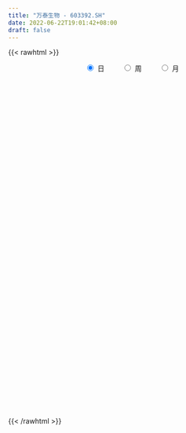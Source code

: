 ```yaml
---
title: "万泰生物 - 603392.SH"
date: 2022-06-22T19:01:42+08:00
draft: false
---
```

{{< rawhtml >}}
    <div style="text-align: center">
        <label style="padding: 1rem;"><input style="margin-right: .5rem" type="radio" name="period" value="D" checked onclick="period_change(this)">日</label>
        <label style="padding: 1rem;"><input style="margin-right: .5rem" type="radio" name="period" value="W" onclick="period_change(this)">周</label>
        <label style="padding: 1rem;"><input style="margin-right: .5rem" type="radio" name="period" value="M" onclick="period_change(this)">月</label>
    </div>
    <div id="chart" style="height: 700px;"></div> 
    <script type="text/javascript">
        const D_v = [1132.05,3224.92,2684.81,2947.19,40697.95,14507.26,358313.31,161979.6,149055.02,90444.61,137676.36,111058.55,91117.78,74344.63,61210.08,53583.69,72358.16,52765.45,70891.39,66755.19,55742.43,49793.47,40655.53,50555.77,61889.68,45656.63,68825.95,61385.12,40857.14,65680.72,64303.38,60136.95,59202.55,63766.22,50568.38,38785.0,48232.39,52549.21,39515.49,45872.75,40917.5,37138.83,71300.13,54491.83,67812.67,34618.19,43790.37,43344.21,34226.15,19965.22,36412.5,38536.58,28793.48,22254.84,18886.49,23066.13,15330.0,18073.84,24086.32,14543.42,19683.13,15306.91,28498.94,22264.18,15011.5,18801.82,14056.57,16717.66,24301.08,13027.8,22461.82,20604.94,12627.74,15464.22,10409.56,10789.52,12591.5,14819.95,9789.43,24243.78,25536.09,17450.72,10450.7,11233.76,12501.21,8518.9,11168.65,17611.52,13922.78,15717.94,7241.74,7333.08,12376.06,7356.01,9271.56,7936.03,13908.55,6505.1,7270.55,21451.56,23005.15,14468.25,9579.01,9866.15,11186.0,14213.27,7302.9,20492.26,20294.48,15551.03,5506.4,4870.13,4347.77,10389.99,5010.84,4607.1,4390.1,8245.4,8496.85,12874.72,5410.29,4055.24,12704.91,9029.47,7336.0,23181.32,14891.38,17153.57,13362.76,14404.41,16193.68,24405.3,17749.32,18490.27,12459.32,16534.57,12142.25,12525.86,13385.71,12654.34,10025.0,11743.94,8127.72,8694.74,8474.2,12169.99,22617.16,28805.57,30332.42,29126.15,18203.53,20110.2,28843.5,27995.75,24335.28,23721.76,21851.85,19957.33,25667.17,23704.98,19266.92,20325.81,11395.61,17347.38,13762.5,23037.36,16505.24,17175.3,17402.62,13979.6,17423.13,15240.6,11858.17,19930.47,26693.97,15442.77,24561.13,19931.1,18399.68,15757.82,16747.06,17857.82,11257.05,12531.33,14902.5,16602.97,20446.06,14986.84,11988.6,12900.78,14845.71,16255.03,13517.78,10256.54,8459.85,13167.63,8200.94,10130.71,12875.37,10303.27,12863.91,8134.31,6267.97,11303.59,8385.81,8683.78,5389.92,5614.02,14744.69,16869.66,10853.35,14661.3,7842.98,11113.6,11446.96,11412.64,8854.94,17176.94,18783.41,14224.45,16956.42,12884.19,12236.43,19841.02,20600.42,16147.03,11074.17,13200.8,15322.67,13401.57,10078.44,19686.92,12417.43,10510.64,18052.31,13556.46,13992.29,14244.68,16605.27,12832.12,17444.42,15521.42,21554.41,16731.95,12221.2,10282.61,25819.84,14359.06,16945.85,9547.06,27305.84,25936.05,17279.58,14947.1,17345.57,16037.75,11287.49,13783.94,14801.63,12348.73,9674.0,15282.66,10636.53,11398.51,8880.25,10610.5,9860.88,16409.16,12327.21,9692.96,9305.66,17862.15,18585.63,11337.15,11834.57,8656.36,7888.7,7969.99,13820.59,15361.71,14733.61,15791.3,14426.7,13117.2,12708.3,11930.83,14219.91,15230.72,11062.98,12165.73,15252.27,10013.01,8968.12,26657.37,15918.43,14185.23,13346.77,13139.51,24467.55,24458.4,23549.29,16657.76,13740.77,16700.97,19679.5,16701.36,23149.12,40829.9,33072.99,30621.84,17448.71,16321.37,19635.52,22853.06,16291.41,11307.92,14999.47,23168.38,19550.28,14617.12,31335.78,31381.61,39403.31,24851.14,26925.1,21549.9,23227.37,16259.71,21464.45,14327.57,16147.76,10061.17,10337.93,25777.71,23721.4,13020.26,11338.41,10741.16,13344.03,9720.71,9224.92,10612.04,11944.02,10198.99,12838.66,16505.78,11484.47,20063.32,13895.64,22398.66,14111.72,17316.74,7959.76,9146.37,11936.01,21555.26,35814.24,17888.24,15822.95,17402.25,15542.63,14004.68,25155.82,13099.0,15396.06,13233.08,16455.91,11738.18,10792.81,8582.0,14247.27,9239.64,15838.1,30296.51,12671.24,11080.71,13371.21,10525.44,15025.52,11698.16,9002.93,12194.33,12928.45,8255.51,6738.79,6424.63,14706.37,8937.94,12625.4,15384.05,13393.24,17341.35,11757.42,20412.5,11636.17,23910.06,25819.69,19780.19,37465.36,32377.9,24783.78,13944.52,26331.23,14550.19,11115.08,9512.26,10205.12,10745.81,15117.51,13087.63,9911.98,7962.07,24625.59,12409.53,20293.76,23510.54,20044.14,11337.83,11459.88,9660.89,14374.7,16145.09,13621.33,16845.51,15105.86,13105.41,9413.76,14286.28,11330.98,10652.49,15665.37,13561.84,21690.04,27376.52,18075.01,18523.02,21621.88,27124.78,25086.0,11520.88,14932.35,15220.21,8717.84,10858.37,10109.31,11001.29,11695.3,13669.65,15055.43,6562.8,6772.75,9792.53,16851.44,11554.41,37175.18,22398.6,20468.61,27150.43,15287.11,17339.93,37162.56,28787.69,28735.13,26687.62,19894.73,19772.9,27227.17,16903.53,13306.74,17595.19,24210.79,27886.16,14431.32,13205.49,12275.33,11996.0,14323.07,19240.41,24638.47,19576.3,16920.97,56479.71,111342.35,58833.14,68999.44,46454.78,40915.0,33939.2,58729.52,45191.4,29187.56,22670.74,24144.23,30699.99,36600.73,41553.56,68491.6,65406.68,47151.54,37544.63]
const D_histogram = [0.0,0.5411737892,1.4461871706,2.5878601369,3.8778522999,5.2564600914,6.3498139993,5.894537088,5.6647721007,6.043270593,6.8587462271,6.5138207859,5.9738621108,4.7679457106,3.7036811784,2.610900787,1.1291088558,0.2322831516,0.2884840469,0.0443344241,-0.0109725447,-0.4542572624,-1.1879216387,-1.4414770777,-1.2486206423,-1.115715915,-0.0164928116,1.2734355107,3.154821721,4.7095166824,4.1841487511,2.4298395507,2.2967734796,0.6939993898,0.0234192589,-0.1720081369,0.3520034196,-0.75625524,-0.7958144238,-1.450124533,-1.5835850638,-0.3531554262,1.5095319209,4.0688335796,3.4624056975,2.7648776715,1.5752829272,1.1954136499,0.0639001177,-1.2370521813,-3.5432163455,-5.871826711,-7.6591330086,-7.9149389153,-7.7709702755,-8.2660952155,-7.9778509603,-7.3455046841,-6.9969883882,-6.5370467498,-6.389172671,-5.9954877888,-4.1904782197,-2.8903813637,-1.7200687642,-1.4032895926,-1.1537111595,-0.8463020619,-1.6712933618,-2.1296157524,-3.5443256512,-4.3498592798,-4.3410781345,-3.9694578447,-3.2927823848,-2.9334187913,-2.2043519662,-1.4739536228,-1.121627167,-0.4286776924,1.0895302894,1.3600522897,1.4126467611,0.8855206856,0.9377113705,0.9499111994,1.4160643216,2.1595042117,2.6882323971,2.3797304983,1.9388469242,1.6621491384,0.8647288265,0.4393592125,0.3993071685,0.0409969401,-0.6870018637,-0.9739143628,-1.083888661,0.0516556794,1.037749194,1.4664025327,1.5619698824,1.8550103583,1.965054067,2.109695678,1.9183782472,2.531740443,2.2132914168,1.3735043853,0.7341359199,0.2177678976,-0.1260102249,-0.8838393345,-1.1357541706,-1.2155978488,-1.248919428,-1.3486822769,-1.5807029522,-1.958988525,-1.9994126508,-1.9088258012,-1.8992569652,-1.6698836392,-1.3441444286,-0.2349231419,0.2745497788,1.0866022379,1.2015049857,1.4763155655,1.8871892675,2.2407184093,2.9635201602,3.1819846053,3.2621939486,3.1502958004,2.6996940659,2.4850368546,1.6133695531,1.1983568466,1.0343457333,1.0230488035,1.0157477279,0.3153208105,-0.301721738,-0.2189024022,1.051144457,2.5196308529,4.7509116752,5.1882280456,5.5959450339,5.6127485959,6.8673859522,7.616679145,5.7876929815,3.3086148883,3.0052972523,2.7556437395,3.2918227531,4.4700074755,5.2000629985,5.0770886188,4.0212096211,3.9277813068,3.0116863439,2.7053809408,2.6494955316,1.5189693639,0.3290857577,-1.3067125114,-2.3936252184,-2.8634754819,-3.0353834013,-1.965027138,-3.3419654995,-4.455688987,-7.0557818886,-9.1638717595,-11.0153444856,-11.4555148026,-11.521605132,-11.1358808077,-10.5441319794,-9.7932249801,-9.9806863887,-8.8487609333,-8.8486739666,-9.1453594458,-8.3701891921,-6.5873799643,-4.5207565242,-3.7074269285,-2.0475445373,-0.4320786286,0.8006222203,1.7435609423,1.9639110912,2.5781442667,3.5377502626,4.3548806744,4.4638864919,4.273347503,4.1524933633,3.493999304,3.4740474356,3.9955062749,4.0534184134,3.6681151893,4.826081787,5.9657689258,5.9542642144,6.432269669,6.2124492558,6.2386489146,5.2981346789,4.5821842534,3.8126263597,3.9715816317,3.3472971719,3.1927570293,1.7571715385,0.9377315155,0.5765693105,-0.1351420424,-0.2197457315,-1.1871750887,-2.1446192799,-1.9851819752,-1.4199086926,-1.2220803851,-1.1479109696,-0.0452838467,0.6659375315,-4.7590476065,-8.0487007472,-9.6049589654,-10.7173140459,-11.0819657788,-10.7057687909,-10.1930324611,-9.3781914797,-8.5006368159,-6.7673712868,-5.0288573198,-3.7694171843,-2.8593856175,-1.2286673199,0.0792954163,0.5163288814,0.9118041741,2.0906042911,3.4596068462,4.2102139708,4.4081306767,3.9258648638,4.2442282389,4.0884410517,4.2246271059,4.3419772284,3.825205616,3.5356181958,3.7784536709,3.3317224831,3.0161645431,2.2653571701,1.3104007791,1.0607950803,1.1171758804,1.1683882541,0.8293838982,0.3197541648,0.8632064847,2.1147498698,2.6509537567,3.0045889709,2.5183276977,2.1712211766,1.7599318308,1.7037637302,0.9509037664,-0.1273018088,-1.0290606901,-2.1490478205,-2.2509244474,-1.4948763444,-0.6483095616,0.5133111481,1.8282064846,2.3894145803,2.7598963125,2.0355159909,1.2453537128,0.5163614419,-1.4263693754,-2.7356390465,-3.9067647707,-3.7780335334,-4.036953853,-4.0099985187,-4.4891951375,-5.4647132827,-5.5906970441,-5.0027656396,-3.4928353427,-3.1188728319,-2.4451346084,-2.6407126779,-2.0700297156,-2.4750593337,-3.5796450067,-4.4050575734,-4.2172230727,-4.1233373511,-4.21468684,-3.735743355,-3.2937443465,-2.8950318652,-2.6539014927,-2.3094484467,-2.0853355405,-0.6366592151,1.4814462706,3.3048398397,4.5525783228,5.5602809949,6.4292547999,6.8460209904,6.4383798025,5.7364145996,5.248944396,4.9758764605,4.6589231911,4.0243460702,4.6691863136,4.3879849919,4.0224947013,3.2287065546,2.7482779757,1.8245797909,1.1887023171,0.5277243875,0.2686430794,-0.1735680341,-0.6438048405,-0.8431990583,-1.2867619872,-1.3715276198,-0.7879618708,-0.8162318379,-1.6107431288,-1.9320734766,-1.6132957201,-1.4481563999,-1.4172179184,-0.9122956142,0.862152921,2.428567825,3.5899562692,4.0640189769,3.794282166,3.0580947496,2.300483514,2.2671868645,1.8037708924,1.2421941973,1.1919790314,0.2541225899,-0.3880410316,-0.6061058956,-1.0286408313,-1.0972665371,-1.0388023374,-0.8254347765,-0.5051352379,-0.5004036999,-0.5623835508,-0.6131445112,-0.5315616733,-1.4033014545,-1.6609111018,-1.8392233822,-2.0015192938,-2.2976982216,-2.2594452769,-2.3587914374,-2.2695928706,-2.4139947006,-2.5794218808,-2.3139834751,-2.4418967818,-2.6777253433,-3.0131434496,-3.2614489974,-2.6701683796,-2.4473962296,-0.8592364827,-0.6504199804,-0.2019949353,1.2568017752,1.8744887007,2.2167876403,2.1069353334,2.7708222286,3.4394910265,3.6923789693,3.2513671131,2.717248615,1.7464421404,2.1934200835,1.6001172336,1.3203611193,1.2258115732,-0.4001781228,-1.783724742,-1.2488277303,0.0280822614,1.2410299908,1.9683972077,2.0877815547,2.2413792106,2.4198532986,2.3648373845,2.3779485998,2.0830380579,1.9995324646,1.7445794799,1.0520454275,0.4790816182,-0.3218459453,-0.9995754519,-0.8653919788,-0.898740719,-0.4212874007,-0.5367219978,-0.8339741653,-0.7918281739,-0.196572293,1.2615232612,2.0911132636,2.135174582,2.0313408054,2.0123974787,1.558053976,1.1765464805,0.98883506,0.7055394759,0.6729666587,0.4799037425,0.3841759057,0.0887551029,-0.3082489302,-0.4589533545,0.207795321,0.1874478999,-1.6279784587,-2.0184109098,-1.8505489293,-2.5607252575,-3.227427521,-8.4756068275,-12.1680994238,-14.5921036454,-15.1251483143,-14.5381951421,-13.1958284578,-11.496857533,-9.4074895884,-7.5954750174,-6.0911368861,-4.4004504038,-2.5783896587,-0.6168442075,0.7167800881,1.5138153088,2.1328730457,2.5615831836,2.8069371823,3.4043982639,3.7233486779,3.4353711335,3.165451535,1.9629020435,0.61471726,-0.3081140706,-1.0505569471,-1.238484569,-1.2978366583,-0.977607651,-0.1111059552,0.5063394586,0.8243932792,1.2093819847,1.5087250402,1.8335355168,2.230959929,2.7705088106,3.9816567713,4.6592245313,4.747532261,4.7599308892]
const D_fast = [0.0,0.6764672365,1.9430274105,3.7316654111,5.9911206491,8.6838434634,11.3646508711,12.3830082319,13.5694362697,15.4587524103,17.9889146012,19.2724443564,20.225951209,20.2120212365,20.0736769989,19.6336218042,18.4341070869,17.5953521707,17.7236740777,17.4906080609,17.4325579559,16.8757089226,15.8450641367,15.2311394282,15.111840703,14.9658164516,16.0609163521,17.6692035521,20.3392951926,23.0713693247,23.5920385812,22.4451892683,22.8863165672,21.4570423248,20.7923170087,20.5538875786,21.16589999,19.8685775205,19.6300647307,18.6132234882,18.0838666915,19.2260074725,21.4660777999,25.0425878535,25.3017613957,25.2954527876,24.4996787751,24.4186629103,23.3031244075,21.6929090631,18.5009408125,14.7043737693,11.0022842196,8.7677435841,6.9689696551,4.4073209112,2.7011024262,1.4970725314,0.0963417303,-1.0779783188,-2.5273974077,-3.6325844727,-2.8751944585,-2.2976929435,-1.557397535,-1.5914407615,-1.6302901184,-1.5344565362,-2.7772711766,-3.7679975053,-6.0687888169,-7.9617872654,-9.0382756537,-9.6590198251,-9.8055399614,-10.1795310657,-10.0015522322,-9.6396422945,-9.5677226305,-8.9819425789,-7.1913520247,-6.5808169521,-6.1750607903,-6.4808066945,-6.194188167,-5.9445105382,-5.1243413357,-3.8410253925,-2.6402391079,-2.3538083822,-2.3099802252,-2.1711407264,-2.7523788316,-3.0679086425,-3.0081338944,-3.3561948878,-4.2559441574,-4.7863352472,-5.1672817108,-4.0188234505,-2.7732926374,-1.9780386655,-1.4919788452,-0.7351857797,-0.1338785543,0.5381869762,0.8264641072,2.0727614137,2.3076352418,1.8112243066,1.3553898211,0.8934637733,0.5181830945,-0.4606058487,-0.9964592275,-1.3802023678,-1.7257538041,-2.1626872222,-2.7898836356,-3.6579163397,-4.1981936282,-4.5848132288,-5.0500586341,-5.2381562179,-5.2484531144,-4.1979626133,-3.6198522478,-2.5361492293,-2.120870235,-1.4769807638,-0.594309745,0.3193989991,1.7830807901,2.7970413865,3.6927992169,4.3684750189,4.5927968009,4.9993988033,4.53107389,4.4156503951,4.5102257151,4.7546909862,5.0013268426,4.3797301279,3.6872571448,3.7153508801,5.2481838535,7.3465779626,10.7655867037,12.4999600855,14.3066633323,15.7266540433,18.6981378876,21.3516008666,20.9695379486,19.3176135774,19.7656202545,20.2048776766,21.5640123785,23.8596989697,25.8897702424,27.0360680173,26.9854914249,27.8740084373,27.7108350603,28.0808748925,28.6873633662,27.9365795394,26.8289673727,24.8664909758,23.1811719642,21.9954528301,21.0646990604,21.6437985392,19.4313688028,17.2037230686,12.8396846949,8.4406268841,3.8353180366,0.5312690189,-2.4152225935,-4.8134684711,-6.8577526376,-8.5551518833,-11.2377848891,-12.318049667,-14.530131192,-17.1131565327,-18.430533577,-18.2945693402,-17.3581350312,-17.4716621676,-16.3236659107,-14.8162196592,-13.3833632553,-12.0045342977,-11.2932063759,-10.0344371338,-8.1903935722,-6.2845429918,-5.0595655514,-4.1817676645,-3.2644984634,-3.0494926966,-2.2009327062,-0.6805972982,0.3906694436,0.922395017,3.2868820614,5.9180114317,7.3950727738,9.4811456456,10.8144375464,12.4002994339,12.7843188679,13.2139145057,13.397513202,14.5493638819,14.7619037151,15.4055528299,14.4092602237,13.8242530795,13.6072332022,12.8617363387,12.7221962167,11.4579730873,9.9643740761,9.627515887,9.8378119965,9.7301202077,9.5173118808,10.608618042,11.4863238031,4.8715767635,-0.430251564,-4.3877495235,-8.1794331155,-11.3145762931,-13.6148215029,-15.6503432884,-17.1800501769,-18.4276547171,-18.3862320097,-17.9049323727,-17.5878465332,-17.3926613708,-16.0691099032,-14.7413233129,-14.1752076274,-13.5517812912,-11.8503301014,-9.6164258347,-7.8132652174,-6.5133158424,-6.0141154393,-4.6346950045,-3.7683719287,-2.5760290981,-1.3731846684,-0.9336548769,-0.3393377482,0.8481111447,1.2343105776,1.6727937735,1.488325693,0.8609694967,0.8765625681,1.2122373383,1.5555467755,1.4238883941,0.9941972019,1.753451143,3.5336819955,4.7326243216,5.8374067786,5.9807274297,6.1764262028,6.2051198147,6.5748926467,6.0597586244,4.9497275971,3.7907035432,2.1334544577,1.4688467189,1.8511757358,2.5356651282,3.825613625,5.5975605826,6.7561223234,7.8165781337,7.6010768098,7.1222529599,6.5223510495,4.2230278883,2.2298484556,0.0820315388,-0.7337456073,-2.0019043901,-2.9774486856,-4.5789440887,-6.9206405546,-8.444298577,-9.1070585824,-8.4703371212,-8.8760928184,-8.813638247,-9.669394486,-9.6162189526,-10.6400134041,-12.6395103288,-14.5661872889,-15.4326585563,-16.3696071725,-17.5146283713,-17.9696207251,-18.3510578032,-18.6761032883,-19.0984482889,-19.3313573545,-19.6285783335,-18.3390668118,-15.8505997585,-13.2009962295,-10.8151131657,-8.4173402448,-5.9410527399,-3.8127813018,-2.6108275391,-1.8786890921,-1.0539231966,-0.0830220171,0.7647555113,1.136264908,2.9484017298,3.764196656,4.4043300408,4.4177185328,4.6243594477,4.1568062107,3.8181043161,3.2890574834,3.0971369451,2.6115338232,1.9803458066,1.5701518242,0.8048983985,0.377250861,0.7638261423,0.5314982158,-0.6656988573,-1.4700475744,-1.5545937478,-1.7514935276,-2.0748595257,-1.7980111251,0.1919756404,2.3655325006,4.4244100122,5.9144774641,6.5933111947,6.6216474657,6.4391571086,6.9726571752,6.9601839262,6.7091557804,6.9569353724,6.0826095784,5.343435699,4.9738443611,4.2941492175,3.9512068775,3.7499704928,3.7569793596,3.9509950888,3.8306257018,3.6280499632,3.424002875,3.3726952945,2.1501301498,1.4772927269,0.8391746011,0.176498866,-0.6941046173,-1.2207129917,-1.9097570116,-2.3879566625,-3.1358571677,-3.946139818,-4.2591972811,-4.9975847832,-5.9028446805,-6.9915486493,-8.0552164464,-8.1314779235,-8.5205548308,-7.1472042046,-7.1009926975,-6.7030663862,-4.9300692319,-3.8437601312,-2.9472642815,-2.5303827551,-1.1737903027,0.3547512518,1.5307339369,1.902563859,2.0477575146,1.5135615752,2.5088945391,2.3156209976,2.3659551632,2.5778585103,0.8518242837,-0.9776535211,-0.754963442,0.5289671151,2.0521723423,3.2716388611,3.9129685967,4.6269110552,5.4103484679,5.9465418999,6.5541402651,6.7799892377,7.1963667605,7.3775586458,6.9480359503,6.4948425455,5.6134534957,4.6858301262,4.6036656045,4.3456316846,4.7177631527,4.4681480561,3.9624023474,3.8065912952,4.3527041029,6.1261804723,7.4785487906,8.0564037546,8.4604051794,8.9445612224,8.8797312136,8.7923603382,8.8518576827,8.7449469676,8.8806158151,8.8075288345,8.8078449741,8.534612947,8.0605466814,7.7951039185,8.5138014243,8.5403159781,6.3178950049,5.4228598263,5.1280845745,3.7777269319,2.3041677882,-5.0629132252,-11.7974306775,-17.8694608105,-22.1837925578,-25.2313881712,-27.1879786014,-28.3632220598,-28.6257265123,-28.7125806957,-28.7310267859,-28.1404529046,-26.9629895741,-25.1556551748,-23.6428358571,-22.4673468093,-21.315070811,-20.2459648772,-19.2988765828,-17.8503159353,-16.6005283519,-16.0296631129,-15.5082198276,-16.2200438082,-17.4145492768,-18.414409125,-19.4194912383,-19.9170400025,-20.3008512564,-20.2250241618,-19.3862989548,-18.6422686763,-18.1181165359,-17.4307823343,-16.7542580187,-15.971063663,-15.0158992684,-13.7837231842,-11.5771610306,-9.7347871379,-8.4595963428,-7.2572149924]
const D_slow = [0.0,0.1352934473,0.4968402399,1.1438052742,2.1132683491,3.427383372,5.0148368718,6.4884711438,7.904664169,9.4154818173,11.130168374,12.7586235705,14.2520890982,15.4440755259,16.3699958205,17.0227210172,17.3049982312,17.3630690191,17.4351900308,17.4462736368,17.4435305006,17.329966185,17.0329857754,16.6726165059,16.3604613454,16.0815323666,16.0774091637,16.3957680414,17.1844734716,18.3618526422,19.40788983,20.0153497177,20.5895430876,20.763042935,20.7688977498,20.7258957155,20.8138965704,20.6248327604,20.4258791545,20.0633480212,19.6674517553,19.5791628987,19.956545879,20.9737542739,21.8393556982,22.5305751161,22.9243958479,23.2232492604,23.2392242898,22.9299612445,22.0441571581,20.5762004803,18.6614172282,16.6826824994,14.7399399305,12.6734161266,10.6789533865,8.8425772155,7.0933301185,5.459068431,3.8617752633,2.3629033161,1.3152837612,0.5926884202,0.1626712292,-0.188151169,-0.4765789588,-0.6881544743,-1.1059778148,-1.6383817529,-2.5244631657,-3.6119279856,-4.6971975193,-5.6895619804,-6.5127575766,-7.2461122744,-7.797200266,-8.1656886717,-8.4460954635,-8.5532648865,-8.2808823142,-7.9408692418,-7.5877075515,-7.3663273801,-7.1318995375,-6.8944217376,-6.5404056572,-6.0005296043,-5.328471505,-4.7335388804,-4.2488271494,-3.8332898648,-3.6171076582,-3.507267855,-3.4074410629,-3.3971918279,-3.5689422938,-3.8124208845,-4.0833930497,-4.0704791299,-3.8110418314,-3.4444411982,-3.0539487276,-2.590196138,-2.0989326213,-1.5715087018,-1.09191414,-0.4589790292,0.094343825,0.4377199213,0.6212539012,0.6756958757,0.6441933194,0.4232334858,0.1392949431,-0.164604519,-0.4768343761,-0.8140049453,-1.2091806833,-1.6989278146,-2.1987809773,-2.6759874276,-3.1508016689,-3.5682725787,-3.9043086859,-3.9630394713,-3.8944020266,-3.6227514672,-3.3223752207,-2.9532963294,-2.4814990125,-1.9213194102,-1.1804393701,-0.3849432188,0.4306052684,1.2181792185,1.8931027349,2.5143619486,2.9177043369,3.2172935485,3.4758799818,3.7316421827,3.9855791147,4.0644093173,3.9889788828,3.9342532823,4.1970393965,4.8269471097,6.0146750285,7.3117320399,8.7107182984,10.1139054474,11.8307519354,13.7349217217,15.1818449671,16.0089986891,16.7603230022,17.4492339371,18.2721896254,19.3896914942,20.6897072439,21.9589793985,22.9642818038,23.9462271305,24.6991487165,25.3754939517,26.0378678346,26.4176101756,26.499881615,26.1732034871,25.5747971825,24.8589283121,24.1000824617,23.6088256772,22.7733343024,21.6594120556,19.8954665835,17.6044986436,14.8506625222,11.9867838215,9.1063825385,6.3224123366,3.6863793418,1.2380730967,-1.2570985004,-3.4692887338,-5.6814572254,-7.9677970869,-10.0603443849,-11.707189376,-12.837378507,-13.7642352391,-14.2761213734,-14.3841410306,-14.1839854755,-13.74809524,-13.2571174672,-12.6125814005,-11.7281438348,-10.6394236662,-9.5234520433,-8.4551151675,-7.4169918267,-6.5434920007,-5.6749801418,-4.6761035731,-3.6627489697,-2.7457201724,-1.5391997256,-0.0477574942,1.4408085594,3.0488759767,4.6019882906,6.1616505193,7.486184189,8.6317302524,9.5848868423,10.5777822502,11.4146065432,12.2127958005,12.6520886852,12.886521564,13.0306638917,12.9968783811,12.9419419482,12.645148176,12.108993356,11.6126978622,11.2577206891,10.9522005928,10.6652228504,10.6539018887,10.8203862716,9.63062437,7.6184491832,5.2172094419,2.5378809304,-0.2326105143,-2.909052712,-5.4573108273,-7.8018586972,-9.9270179012,-11.6188607229,-12.8760750528,-13.8184293489,-14.5332757533,-14.8404425833,-14.8206187292,-14.6915365088,-14.4635854653,-13.9409343925,-13.076032681,-12.0234791883,-10.9214465191,-9.9399803031,-8.8789232434,-7.8568129805,-6.800656204,-5.7151618969,-4.7588604929,-3.8749559439,-2.9303425262,-2.0974119055,-1.3433707697,-0.7770314771,-0.4494312824,-0.1842325123,0.0950614578,0.3871585214,0.5945044959,0.6744430371,0.8902446583,1.4189321257,2.0816705649,2.8328178076,3.4623997321,4.0052050262,4.4451879839,4.8711289165,5.1088548581,5.0770294059,4.8197642333,4.2825022782,3.7197711663,3.3460520802,3.1839746898,3.3123024769,3.769354098,4.3667077431,5.0566818212,5.5655608189,5.8768992471,6.0059896076,5.6493972637,4.9654875021,3.9887963094,3.0442879261,2.0350494628,1.0325498332,-0.0897489512,-1.4559272719,-2.8536015329,-4.1042929428,-4.9775017785,-5.7572199865,-6.3685036386,-7.028681808,-7.5461892369,-8.1649540704,-9.0598653221,-10.1611297154,-11.2154354836,-12.2462698214,-13.2999415314,-14.2338773701,-15.0573134567,-15.781071423,-16.4445467962,-17.0219089079,-17.543242793,-17.7024075968,-17.3320460291,-16.5058360692,-15.3676914885,-13.9776212398,-12.3703075398,-10.6588022922,-9.0492073416,-7.6151036917,-6.3028675927,-5.0588984775,-3.8941676798,-2.8880811622,-1.7207845838,-0.6237883358,0.3818353395,1.1890119782,1.8760814721,2.3322264198,2.6294019991,2.7613330959,2.8284938658,2.7851018572,2.6241506471,2.4133508825,2.0916603857,1.7487784808,1.5517880131,1.3477300536,0.9450442714,0.4620259023,0.0587019722,-0.3033371277,-0.6576416073,-0.8857155109,-0.6701772806,-0.0630353244,0.8344537429,1.8504584872,2.7990290287,3.5635527161,4.1386735946,4.7054703107,5.1564130338,5.4669615831,5.764956341,5.8284869885,5.7314767306,5.5799502567,5.3227900488,5.0484734146,4.7887728302,4.5824141361,4.4561303266,4.3310294017,4.190433514,4.0371473862,3.9042569679,3.5534316042,3.1382038288,2.6783979832,2.1780181598,1.6035936044,1.0387322852,0.4490344258,-0.1183637919,-0.721862467,-1.3667179372,-1.945213806,-2.5556880014,-3.2251193372,-3.9784051996,-4.793767449,-5.4613095439,-6.0731586013,-6.287967722,-6.4505727171,-6.5010714509,-6.1868710071,-5.7182488319,-5.1640519218,-4.6373180885,-3.9446125313,-3.0847397747,-2.1616450324,-1.3488032541,-0.6694911004,-0.2328805653,0.3154744556,0.715503764,1.0455940439,1.3520469371,1.2520024065,0.8060712209,0.4938642884,0.5008848537,0.8111423514,1.3032416533,1.825187042,2.3855318447,2.9904951693,3.5817045154,4.1761916654,4.6969511798,5.196834296,5.6329791659,5.8959905228,6.0157609274,5.935299441,5.6854055781,5.4690575833,5.2443724036,5.1390505534,5.004870054,4.7963765126,4.5984194692,4.5492763959,4.8646572112,5.3874355271,5.9212291726,6.4290643739,6.9321637436,7.3216772376,7.6158138577,7.8630226227,8.0394074917,8.2076491564,8.327625092,8.4236690684,8.4458578442,8.3687956116,8.254057273,8.3060061033,8.3528680782,7.9458734636,7.4412707361,6.9786335038,6.3384521894,5.5315953092,3.4126936023,0.3706687463,-3.277357165,-7.0586442436,-10.6931930291,-13.9921501436,-16.8663645268,-19.2182369239,-21.1171056783,-22.6398898998,-23.7400025007,-24.3845999154,-24.5388109673,-24.3596159453,-23.9811621181,-23.4479438567,-22.8075480608,-22.1058137652,-21.2547141992,-20.3238770297,-19.4650342464,-18.6736713626,-18.1829458517,-18.0292665367,-18.1062950544,-18.3689342912,-18.6785554334,-19.003014598,-19.2474165108,-19.2751929996,-19.1486081349,-18.9425098151,-18.6401643189,-18.2629830589,-17.8045991797,-17.2468591975,-16.5542319948,-15.558817802,-14.3940116691,-13.2071286039,-12.0171458816]
const D_data = [['2020-06-01', 84.82, 84.82, 84.82, 84.82],['2020-06-02', 93.3, 93.3, 93.3, 93.3],['2020-06-03', 102.63, 102.63, 102.63, 102.63],['2020-06-04', 112.89, 112.89, 112.89, 112.89],['2020-06-05', 124.18, 124.18, 124.18, 124.18],['2020-06-08', 136.6, 136.6, 136.6, 136.6],['2020-06-09', 144.02, 145.0, 130.5, 150.13],['2020-06-10', 136.0, 133.06, 131.5, 137.6],['2020-06-11', 137.5, 139.7, 135.7, 143.6],['2020-06-12', 141.3, 153.67, 140.13, 153.67],['2020-06-15', 163.0, 169.04, 155.01, 169.04],['2020-06-16', 162.0, 162.85, 155.0, 165.56],['2020-06-17', 163.8, 164.95, 159.21, 170.0],['2020-06-18', 161.54, 158.3, 153.88, 162.98],['2020-06-19', 157.66, 159.59, 156.25, 161.48],['2020-06-22', 158.0, 158.3, 153.2, 159.5],['2020-06-23', 157.77, 150.39, 147.66, 157.95],['2020-06-24', 150.88, 154.29, 150.88, 159.44],['2020-06-29', 156.88, 166.65, 152.0, 168.8],['2020-06-30', 166.89, 165.0, 162.0, 175.0],['2020-07-01', 166.61, 169.06, 164.9, 172.33],['2020-07-02', 169.0, 165.14, 162.5, 169.5],['2020-07-03', 163.5, 160.1, 156.0, 164.0],['2020-07-06', 159.45, 164.79, 156.99, 166.8],['2020-07-07', 160.86, 171.5, 160.86, 176.33],['2020-07-08', 172.0, 173.0, 166.88, 174.95],['2020-07-09', 170.96, 190.3, 170.09, 190.3],['2020-07-10', 188.4, 202.0, 187.25, 204.83],['2020-07-13', 208.12, 222.2, 201.0, 222.2],['2020-07-14', 232.0, 233.13, 222.2, 239.0],['2020-07-15', 223.88, 216.12, 215.0, 239.99],['2020-07-16', 211.89, 200.0, 197.0, 213.95],['2020-07-17', 202.46, 220.0, 195.57, 220.0],['2020-07-20', 217.99, 201.02, 198.0, 223.2],['2020-07-21', 196.98, 209.79, 188.93, 215.56],['2020-07-22', 205.93, 216.3, 202.02, 221.1],['2020-07-23', 211.89, 229.25, 211.0, 234.66],['2020-07-24', 226.0, 210.0, 209.5, 238.99],['2020-07-27', 211.0, 222.59, 205.8, 223.33],['2020-07-28', 221.88, 214.99, 205.5, 221.95],['2020-07-29', 210.06, 221.0, 210.05, 226.49],['2020-07-30', 233.0, 243.1, 232.58, 243.1],['2020-07-31', 254.0, 262.71, 235.0, 267.41],['2020-08-03', 256.0, 288.61, 255.03, 288.68],['2020-08-04', 285.61, 260.31, 259.75, 296.8],['2020-08-05', 252.5, 261.3, 245.5, 268.6],['2020-08-06', 265.0, 255.0, 238.88, 265.0],['2020-08-07', 251.0, 265.3, 248.0, 271.86],['2020-08-10', 268.5, 255.6, 239.6, 268.5],['2020-08-11', 251.0, 249.7, 248.5, 258.44],['2020-08-12', 247.02, 228.6, 224.8, 253.4],['2020-08-13', 228.6, 215.0, 208.2, 232.0],['2020-08-14', 213.0, 207.98, 203.98, 217.46],['2020-08-17', 209.0, 217.9, 207.5, 222.0],['2020-08-18', 217.49, 218.55, 215.13, 225.29],['2020-08-19', 218.9, 205.1, 203.33, 218.9],['2020-08-20', 202.0, 209.5, 202.0, 210.48],['2020-08-21', 214.3, 211.55, 210.0, 218.03],['2020-08-24', 212.9, 206.03, 202.0, 215.49],['2020-08-25', 206.44, 205.08, 203.14, 211.0],['2020-08-26', 205.17, 198.29, 198.09, 210.15],['2020-08-27', 196.57, 198.31, 191.57, 200.98],['2020-08-28', 200.2, 218.14, 200.05, 218.14],['2020-08-31', 221.0, 217.53, 213.8, 225.0],['2020-09-01', 217.54, 220.81, 216.53, 225.5],['2020-09-02', 219.8, 212.89, 209.81, 220.0],['2020-09-03', 210.99, 212.51, 205.89, 216.5],['2020-09-04', 209.16, 213.86, 207.6, 220.0],['2020-09-07', 214.0, 197.12, 196.0, 214.79],['2020-09-08', 200.0, 196.51, 193.88, 203.99],['2020-09-09', 192.0, 176.86, 176.86, 192.0],['2020-09-10', 177.02, 174.86, 166.0, 179.78],['2020-09-11', 173.0, 178.82, 173.0, 180.69],['2020-09-14', 180.05, 180.32, 177.72, 186.31],['2020-09-15', 178.8, 183.2, 177.58, 184.85],['2020-09-16', 182.17, 178.55, 176.0, 185.6],['2020-09-17', 176.86, 183.0, 175.0, 184.78],['2020-09-18', 183.2, 184.36, 183.0, 187.88],['2020-09-21', 184.38, 180.33, 177.99, 185.5],['2020-09-22', 179.0, 185.6, 179.0, 193.88],['2020-09-23', 185.8, 201.01, 184.51, 203.96],['2020-09-24', 197.0, 190.05, 189.6, 198.9],['2020-09-25', 190.97, 188.2, 185.88, 193.91],['2020-09-28', 191.0, 179.5, 176.0, 191.0],['2020-09-29', 179.82, 185.17, 174.0, 185.29],['2020-09-30', 185.17, 184.6, 182.29, 187.0],['2020-10-09', 187.34, 191.58, 183.82, 192.4],['2020-10-12', 192.4, 198.88, 191.1, 201.85],['2020-10-13', 201.8, 200.78, 197.12, 205.98],['2020-10-14', 199.32, 192.2, 190.21, 203.68],['2020-10-15', 192.07, 189.6, 188.08, 194.87],['2020-10-16', 190.0, 190.58, 186.68, 193.8],['2020-10-19', 190.0, 181.62, 180.02, 190.99],['2020-10-20', 180.0, 182.98, 178.2, 184.47],['2020-10-21', 184.06, 186.39, 183.52, 189.99],['2020-10-22', 184.8, 181.01, 178.95, 184.8],['2020-10-23', 181.01, 172.67, 168.88, 182.0],['2020-10-26', 170.03, 174.25, 168.09, 175.3],['2020-10-27', 174.0, 174.0, 171.03, 175.2],['2020-10-28', 180.0, 191.4, 180.0, 191.4],['2020-10-29', 192.1, 195.16, 190.01, 201.0],['2020-10-30', 195.16, 192.5, 188.69, 195.83],['2020-11-02', 192.96, 190.5, 184.91, 195.02],['2020-11-03', 193.9, 195.0, 188.0, 195.0],['2020-11-04', 195.0, 195.0, 190.61, 199.0],['2020-11-05', 197.2, 197.5, 192.0, 199.5],['2020-11-06', 197.0, 194.59, 191.0, 197.0],['2020-11-09', 193.94, 207.5, 191.98, 208.25],['2020-11-10', 207.65, 198.5, 198.0, 217.9],['2020-11-11', 196.57, 190.3, 185.33, 196.57],['2020-11-12', 190.0, 189.72, 188.5, 193.58],['2020-11-13', 188.01, 188.6, 186.37, 191.8],['2020-11-16', 191.0, 188.56, 186.52, 191.0],['2020-11-17', 187.5, 180.05, 177.6, 188.56],['2020-11-18', 180.07, 182.88, 180.07, 183.99],['2020-11-19', 182.02, 183.19, 178.0, 184.0],['2020-11-20', 181.55, 182.43, 180.88, 185.45],['2020-11-23', 184.59, 180.1, 179.8, 185.0],['2020-11-24', 178.0, 176.22, 176.1, 178.77],['2020-11-25', 176.22, 171.1, 170.0, 178.45],['2020-11-26', 171.1, 172.33, 170.11, 175.02],['2020-11-27', 172.0, 172.19, 169.97, 174.8],['2020-11-30', 170.01, 169.5, 168.8, 172.36],['2020-12-01', 169.81, 170.99, 169.0, 173.0],['2020-12-02', 171.44, 171.96, 170.68, 173.68],['2020-12-03', 171.88, 184.48, 171.0, 185.9],['2020-12-04', 180.8, 180.81, 177.12, 183.67],['2020-12-07', 176.0, 188.2, 174.66, 189.82],['2020-12-08', 185.93, 182.4, 181.98, 190.0],['2020-12-09', 182.5, 186.09, 179.05, 189.19],['2020-12-10', 185.03, 190.62, 184.52, 193.2],['2020-12-11', 189.0, 193.32, 188.58, 199.0],['2020-12-14', 193.32, 202.74, 192.38, 206.0],['2020-12-15', 203.0, 201.33, 198.0, 211.99],['2020-12-16', 201.8, 203.0, 201.8, 207.94],['2020-12-17', 203.68, 203.2, 201.5, 207.68],['2020-12-18', 202.1, 200.0, 199.1, 204.97],['2020-12-21', 200.84, 203.55, 196.12, 204.8],['2020-12-22', 200.0, 194.4, 194.01, 203.98],['2020-12-23', 194.4, 198.2, 189.3, 198.97],['2020-12-24', 198.2, 201.15, 193.51, 202.87],['2020-12-25', 199.5, 203.93, 196.1, 208.49],['2020-12-28', 202.0, 205.3, 202.0, 207.74],['2020-12-29', 202.0, 195.8, 195.58, 204.98],['2020-12-30', 194.38, 193.85, 193.0, 198.22],['2020-12-31', 192.08, 201.53, 192.06, 203.5],['2021-01-04', 204.87, 221.0, 204.0, 221.68],['2021-01-05', 221.75, 233.0, 218.08, 236.96],['2021-01-06', 235.0, 256.3, 233.55, 256.3],['2021-01-07', 252.93, 246.0, 235.36, 252.93],['2021-01-08', 246.06, 253.4, 246.06, 262.79],['2021-01-11', 253.0, 255.5, 242.41, 265.0],['2021-01-12', 256.0, 281.05, 256.0, 281.05],['2021-01-13', 282.0, 287.8, 270.01, 293.8],['2021-01-14', 289.99, 260.0, 260.0, 290.0],['2021-01-15', 258.0, 246.04, 239.2, 259.21],['2021-01-18', 246.04, 270.64, 245.0, 270.64],['2021-01-19', 274.18, 274.57, 267.99, 283.0],['2021-01-20', 275.01, 290.18, 260.06, 292.8],['2021-01-21', 293.95, 308.69, 290.36, 309.0],['2021-01-22', 303.9, 315.0, 296.11, 318.1],['2021-01-25', 315.0, 313.13, 300.0, 322.15],['2021-01-26', 304.08, 305.1, 295.11, 312.16],['2021-01-27', 304.5, 320.59, 303.0, 325.99],['2021-01-28', 310.0, 313.8, 307.59, 325.82],['2021-01-29', 316.0, 324.0, 316.0, 341.88],['2021-02-01', 325.0, 331.98, 314.21, 338.98],['2021-02-02', 333.0, 320.71, 318.98, 335.43],['2021-02-03', 319.0, 318.19, 306.07, 325.0],['2021-02-04', 314.0, 308.3, 303.5, 321.0],['2021-02-05', 308.39, 310.0, 308.0, 329.9],['2021-02-08', 308.07, 315.0, 300.13, 325.0],['2021-02-09', 320.18, 318.12, 316.0, 324.98],['2021-02-10', 318.18, 337.53, 313.0, 344.0],['2021-02-18', 343.99, 307.2, 305.0, 344.7],['2021-02-19', 305.0, 303.78, 290.9, 314.0],['2021-02-22', 303.88, 273.41, 273.4, 306.0],['2021-02-23', 264.89, 262.96, 251.21, 278.0],['2021-02-24', 265.0, 249.64, 245.06, 265.0],['2021-02-25', 251.35, 254.0, 251.35, 265.19],['2021-02-26', 249.0, 249.59, 243.24, 258.0],['2021-03-01', 253.01, 248.12, 242.18, 255.66],['2021-03-02', 253.0, 245.36, 242.3, 253.0],['2021-03-03', 244.5, 243.18, 236.98, 245.88],['2021-03-04', 238.73, 225.0, 222.24, 238.99],['2021-03-05', 228.78, 236.2, 225.09, 242.36],['2021-03-08', 234.9, 217.32, 214.28, 235.8],['2021-03-09', 217.33, 204.59, 202.71, 221.0],['2021-03-10', 210.19, 211.0, 208.3, 214.5],['2021-03-11', 213.0, 223.01, 211.11, 226.39],['2021-03-12', 222.96, 230.8, 219.0, 230.8],['2021-03-15', 227.62, 217.7, 213.55, 227.62],['2021-03-16', 219.49, 230.71, 217.51, 239.47],['2021-03-17', 230.78, 236.0, 226.0, 240.0],['2021-03-18', 235.25, 237.04, 234.0, 241.0],['2021-03-19', 231.0, 238.34, 226.39, 238.34],['2021-03-22', 236.4, 232.0, 230.44, 236.68],['2021-03-23', 233.0, 239.18, 233.0, 243.68],['2021-03-24', 236.1, 248.5, 235.34, 252.45],['2021-03-25', 245.0, 253.11, 241.3, 255.67],['2021-03-26', 248.49, 248.85, 238.0, 254.97],['2021-03-29', 248.85, 247.1, 243.51, 251.68],['2021-03-30', 248.06, 249.38, 247.12, 253.95],['2021-03-31', 248.0, 242.6, 240.0, 250.49],['2021-04-01', 245.0, 250.69, 240.71, 251.77],['2021-04-02', 252.92, 261.1, 250.69, 262.0],['2021-04-06', 261.83, 259.5, 256.52, 264.6],['2021-04-07', 257.0, 255.7, 251.02, 261.83],['2021-04-08', 253.0, 280.25, 249.0, 281.04],['2021-04-09', 278.05, 290.48, 277.01, 293.61],['2021-04-12', 291.8, 284.0, 280.2, 294.8],['2021-04-13', 280.0, 296.7, 279.72, 305.0],['2021-04-14', 293.01, 294.28, 290.1, 299.99],['2021-04-15', 292.49, 302.61, 291.51, 308.53],['2021-04-16', 302.61, 293.62, 284.2, 304.0],['2021-04-19', 298.08, 297.06, 292.0, 302.0],['2021-04-20', 295.01, 297.03, 288.9, 301.9],['2021-04-21', 297.29, 311.58, 295.29, 313.0],['2021-04-22', 310.0, 305.01, 303.23, 322.21],['2021-04-23', 308.99, 313.1, 305.5, 320.0],['2021-04-26', 317.41, 296.49, 294.5, 320.99],['2021-04-27', 297.76, 301.0, 292.99, 305.7],['2021-04-28', 300.0, 306.0, 294.2, 307.99],['2021-04-29', 293.0, 300.73, 292.11, 308.58],['2021-04-30', 298.01, 308.14, 295.0, 308.92],['2021-05-06', 301.0, 295.48, 286.01, 301.59],['2021-05-07', 296.25, 290.81, 290.46, 305.6],['2021-05-10', 291.0, 302.68, 291.0, 302.68],['2021-05-11', 300.52, 310.0, 295.7, 310.79],['2021-05-12', 310.0, 307.99, 296.0, 311.91],['2021-05-13', 306.0, 307.77, 301.3, 311.07],['2021-05-14', 308.0, 324.9, 302.01, 325.9],['2021-05-17', 326.0, 326.7, 322.01, 334.48],['2021-05-18', 236.0, 236.8, 232.11, 239.0],['2021-05-19', 234.9, 236.0, 226.4, 236.39],['2021-05-20', 233.5, 238.4, 233.0, 242.36],['2021-05-21', 239.06, 229.11, 228.6, 240.0],['2021-05-24', 228.3, 225.88, 219.0, 230.51],['2021-05-25', 228.8, 226.22, 224.0, 229.9],['2021-05-26', 225.0, 221.35, 220.0, 227.24],['2021-05-27', 221.2, 219.93, 211.35, 221.79],['2021-05-28', 219.51, 216.86, 213.98, 222.88],['2021-05-31', 214.5, 227.0, 214.5, 227.55],['2021-06-01', 227.2, 230.0, 223.13, 231.69],['2021-06-02', 228.43, 226.69, 223.59, 229.65],['2021-06-03', 226.0, 223.51, 223.01, 228.89],['2021-06-04', 223.98, 235.7, 223.51, 238.1],['2021-06-07', 236.58, 237.05, 233.44, 239.0],['2021-06-08', 237.1, 229.0, 226.48, 241.0],['2021-06-09', 226.73, 229.23, 223.06, 230.9],['2021-06-10', 231.63, 242.5, 231.55, 243.0],['2021-06-11', 241.55, 252.1, 238.0, 254.84],['2021-06-15', 252.39, 251.39, 248.31, 258.6],['2021-06-16', 254.35, 248.86, 247.0, 257.09],['2021-06-17', 251.6, 241.42, 239.0, 251.64],['2021-06-18', 245.04, 252.95, 241.25, 256.0],['2021-06-21', 253.84, 249.6, 245.0, 254.8],['2021-06-22', 249.0, 255.5, 248.0, 256.6],['2021-06-23', 256.0, 258.5, 252.0, 261.0],['2021-06-24', 260.0, 252.0, 248.04, 261.0],['2021-06-25', 254.99, 255.0, 250.12, 256.99],['2021-06-28', 255.0, 264.0, 252.02, 265.0],['2021-06-29', 262.7, 257.3, 255.9, 264.99],['2021-06-30', 257.18, 259.18, 252.0, 259.99],['2021-07-01', 257.0, 252.8, 252.0, 259.0],['2021-07-02', 252.0, 246.96, 244.01, 252.79],['2021-07-05', 246.8, 253.44, 245.0, 255.6],['2021-07-06', 253.9, 257.62, 244.0, 259.17],['2021-07-07', 254.51, 258.8, 251.5, 261.0],['2021-07-08', 259.0, 254.0, 253.97, 262.5],['2021-07-09', 249.9, 250.11, 245.36, 252.57],['2021-07-12', 249.94, 263.99, 246.08, 264.83],['2021-07-13', 263.98, 279.1, 263.1, 281.0],['2021-07-14', 278.0, 277.15, 275.0, 281.8],['2021-07-15', 279.0, 279.9, 275.01, 287.0],['2021-07-16', 279.94, 271.68, 271.29, 279.98],['2021-07-19', 274.0, 273.58, 271.01, 278.99],['2021-07-20', 273.48, 272.9, 269.5, 278.0],['2021-07-21', 273.48, 278.14, 271.01, 282.68],['2021-07-22', 280.0, 268.99, 266.8, 280.0],['2021-07-23', 269.41, 261.0, 254.5, 272.56],['2021-07-26', 263.07, 258.08, 247.0, 266.98],['2021-07-27', 253.96, 249.23, 248.0, 261.52],['2021-07-28', 248.0, 257.48, 242.99, 259.8],['2021-07-29', 259.0, 269.01, 258.19, 275.0],['2021-07-30', 269.0, 274.1, 264.0, 277.5],['2021-08-02', 271.4, 283.91, 269.1, 284.58],['2021-08-03', 282.63, 294.0, 282.63, 299.77],['2021-08-04', 294.15, 291.92, 287.74, 297.6],['2021-08-05', 291.34, 294.8, 289.02, 299.21],['2021-08-06', 295.57, 282.8, 280.0, 298.0],['2021-08-09', 281.47, 280.0, 279.0, 286.57],['2021-08-10', 280.87, 278.2, 273.9, 284.9],['2021-08-11', 277.99, 256.2, 252.8, 279.0],['2021-08-12', 255.8, 254.4, 251.1, 262.0],['2021-08-13', 252.7, 247.37, 245.8, 255.55],['2021-08-16', 247.0, 258.25, 245.1, 261.0],['2021-08-17', 256.0, 250.26, 248.07, 264.99],['2021-08-18', 255.5, 250.2, 247.88, 263.93],['2021-08-19', 250.94, 239.28, 235.0, 250.94],['2021-08-20', 238.99, 225.0, 218.65, 238.99],['2021-08-23', 229.51, 227.91, 220.2, 231.0],['2021-08-24', 225.4, 233.36, 225.4, 237.79],['2021-08-25', 235.3, 246.55, 233.38, 246.55],['2021-08-26', 247.8, 234.0, 230.6, 249.13],['2021-08-27', 233.56, 237.5, 231.77, 242.5],['2021-08-30', 235.0, 224.9, 222.2, 239.91],['2021-08-31', 226.32, 232.59, 221.03, 232.59],['2021-09-01', 230.11, 217.86, 214.6, 230.3],['2021-09-02', 216.0, 201.33, 198.8, 218.5],['2021-09-03', 199.8, 195.01, 193.56, 200.7],['2021-09-06', 197.0, 200.99, 194.1, 204.2],['2021-09-07', 202.43, 195.55, 193.08, 202.95],['2021-09-08', 194.5, 188.06, 187.82, 195.88],['2021-09-09', 188.87, 191.1, 186.3, 191.56],['2021-09-10', 190.0, 188.22, 187.35, 191.6],['2021-09-13', 189.85, 185.27, 183.3, 192.88],['2021-09-14', 185.82, 180.5, 179.6, 189.5],['2021-09-15', 180.55, 179.0, 174.5, 182.5],['2021-09-16', 179.0, 174.8, 174.1, 180.0],['2021-09-17', 172.0, 191.08, 171.89, 192.18],['2021-09-22', 185.34, 206.99, 185.29, 210.18],['2021-09-23', 203.4, 213.5, 203.4, 220.39],['2021-09-24', 209.87, 215.5, 208.02, 219.64],['2021-09-27', 217.0, 220.58, 215.55, 225.58],['2021-09-28', 224.0, 226.87, 217.0, 231.0],['2021-09-29', 226.88, 228.38, 218.0, 231.83],['2021-09-30', 228.36, 222.0, 219.6, 231.36],['2021-10-08', 216.05, 219.0, 207.5, 225.0],['2021-10-11', 218.9, 221.88, 216.6, 228.0],['2021-10-12', 221.0, 225.8, 220.0, 229.22],['2021-10-13', 227.99, 226.88, 223.0, 228.98],['2021-10-14', 226.75, 223.32, 222.0, 230.99],['2021-10-15', 225.52, 242.55, 224.02, 244.5],['2021-10-18', 242.59, 235.4, 228.78, 251.6],['2021-10-19', 232.85, 235.95, 232.01, 240.51],['2021-10-20', 239.0, 230.46, 229.2, 239.0],['2021-10-21', 230.66, 233.55, 225.2, 234.76],['2021-10-22', 228.03, 226.32, 221.41, 231.99],['2021-10-25', 227.37, 227.26, 221.2, 228.9],['2021-10-26', 226.44, 224.5, 223.66, 228.9],['2021-10-27', 224.5, 227.76, 224.01, 232.0],['2021-10-28', 227.75, 224.0, 219.8, 233.0],['2021-10-29', 224.11, 221.23, 215.5, 225.13],['2021-11-01', 221.98, 222.57, 219.09, 229.29],['2021-11-02', 221.52, 217.23, 211.84, 226.29],['2021-11-03', 218.1, 219.5, 216.8, 225.0],['2021-11-04', 221.62, 228.6, 219.01, 229.41],['2021-11-05', 229.4, 222.0, 220.87, 233.8],['2021-11-08', 221.38, 209.35, 203.81, 221.38],['2021-11-09', 209.99, 210.93, 205.2, 212.99],['2021-11-10', 210.18, 217.56, 206.09, 218.7],['2021-11-11', 217.24, 215.7, 212.64, 218.8],['2021-11-12', 215.82, 213.33, 213.06, 218.65],['2021-11-15', 213.12, 219.68, 213.12, 221.99],['2021-11-16', 223.1, 241.65, 223.1, 241.65],['2021-11-17', 237.0, 249.38, 237.0, 254.9],['2021-11-18', 246.76, 254.18, 246.76, 259.0],['2021-11-19', 258.5, 253.27, 248.4, 263.0],['2021-11-22', 253.05, 247.99, 246.45, 257.77],['2021-11-23', 244.7, 242.62, 239.0, 249.18],['2021-11-24', 244.49, 241.0, 234.25, 246.2],['2021-11-25', 242.0, 250.4, 240.18, 256.0],['2021-11-26', 249.62, 246.0, 243.0, 250.58],['2021-11-29', 253.0, 243.97, 241.24, 257.1],['2021-11-30', 243.02, 250.5, 240.1, 250.5],['2021-12-01', 245.99, 238.1, 238.0, 245.99],['2021-12-02', 237.33, 238.29, 235.51, 240.35],['2021-12-03', 239.11, 241.68, 239.11, 245.7],['2021-12-06', 240.01, 237.5, 236.48, 243.5],['2021-12-07', 237.5, 240.49, 237.4, 247.99],['2021-12-08', 240.38, 241.9, 239.27, 244.58],['2021-12-09', 243.88, 244.5, 240.38, 248.72],['2021-12-10', 243.29, 247.4, 243.0, 251.5],['2021-12-13', 247.4, 244.55, 243.61, 250.88],['2021-12-14', 245.21, 243.74, 242.18, 248.31],['2021-12-15', 245.5, 243.69, 242.79, 247.42],['2021-12-16', 243.4, 245.54, 242.2, 249.0],['2021-12-17', 244.72, 231.2, 231.0, 245.0],['2021-12-20', 233.0, 235.08, 231.28, 240.0],['2021-12-21', 236.98, 233.9, 231.98, 241.52],['2021-12-22', 235.12, 231.98, 226.33, 235.62],['2021-12-23', 232.2, 227.6, 225.11, 234.0],['2021-12-24', 227.6, 229.45, 225.12, 231.13],['2021-12-27', 230.65, 225.81, 223.28, 231.8],['2021-12-28', 224.74, 226.31, 223.5, 228.88],['2021-12-29', 224.8, 221.29, 219.02, 227.0],['2021-12-30', 221.32, 218.03, 217.52, 222.41],['2021-12-31', 219.0, 221.5, 216.78, 225.82],['2022-01-04', 221.0, 214.71, 214.01, 221.05],['2022-01-05', 214.71, 209.9, 207.5, 215.41],['2022-01-06', 207.15, 204.3, 202.8, 210.88],['2022-01-07', 203.58, 200.66, 200.21, 204.2],['2022-01-10', 201.28, 209.0, 195.0, 209.21],['2022-01-11', 208.88, 203.71, 201.99, 208.9],['2022-01-12', 203.43, 223.53, 201.88, 224.01],['2022-01-13', 221.0, 209.6, 208.0, 221.0],['2022-01-14', 209.45, 213.12, 204.43, 216.37],['2022-01-17', 214.0, 230.48, 207.0, 234.43],['2022-01-18', 226.86, 225.98, 224.0, 241.0],['2022-01-19', 226.02, 226.0, 224.0, 237.93],['2022-01-20', 228.44, 222.0, 217.5, 229.98],['2022-01-21', 229.46, 234.55, 224.0, 239.3],['2022-01-24', 233.01, 240.22, 233.01, 244.26],['2022-01-25', 240.23, 240.0, 235.6, 243.0],['2022-01-26', 236.47, 233.33, 232.02, 241.7],['2022-01-27', 232.0, 231.77, 227.2, 237.56],['2022-01-28', 231.81, 223.94, 223.05, 234.55],['2022-02-07', 226.08, 241.88, 225.01, 242.0],['2022-02-08', 238.0, 230.04, 225.61, 239.0],['2022-02-09', 230.64, 232.9, 227.01, 236.9],['2022-02-10', 234.4, 235.4, 230.0, 235.81],['2022-02-11', 232.0, 212.05, 211.86, 235.0],['2022-02-14', 210.0, 206.19, 201.08, 211.17],['2022-02-15', 216.0, 226.81, 212.1, 226.81],['2022-02-16', 228.6, 240.61, 226.11, 245.0],['2022-02-17', 241.33, 247.17, 236.29, 250.55],['2022-02-18', 246.05, 247.79, 243.05, 252.44],['2022-02-21', 248.54, 244.32, 238.54, 250.06],['2022-02-22', 246.5, 247.53, 241.15, 248.5],['2022-02-23', 250.0, 251.0, 246.47, 253.9],['2022-02-24', 250.5, 250.8, 248.89, 255.16],['2022-02-25', 250.9, 254.0, 250.9, 256.47],['2022-02-28', 253.33, 251.8, 249.0, 254.99],['2022-03-01', 251.6, 255.77, 249.7, 257.0],['2022-03-02', 255.9, 254.98, 249.02, 256.62],['2022-03-03', 255.0, 248.87, 247.0, 255.85],['2022-03-04', 247.56, 248.4, 245.5, 252.46],['2022-03-07', 248.48, 242.73, 241.0, 249.89],['2022-03-08', 246.1, 240.56, 239.0, 252.73],['2022-03-09', 241.38, 249.31, 240.57, 255.0],['2022-03-10', 252.0, 247.54, 243.2, 252.96],['2022-03-11', 250.0, 255.36, 245.49, 255.36],['2022-03-14', 264.49, 249.25, 248.5, 265.49],['2022-03-15', 238.07, 246.0, 236.8, 252.0],['2022-03-16', 246.88, 249.58, 237.01, 253.5],['2022-03-17', 249.58, 258.5, 249.58, 265.52],['2022-03-18', 260.0, 275.99, 249.49, 277.66],['2022-03-21', 277.0, 276.4, 270.0, 289.99],['2022-03-22', 276.45, 271.43, 270.89, 278.63],['2022-03-23', 273.57, 271.97, 268.0, 277.48],['2022-03-24', 270.0, 275.28, 266.01, 276.99],['2022-03-25', 274.0, 270.99, 268.13, 276.37],['2022-03-28', 270.24, 271.8, 262.81, 274.96],['2022-03-29', 272.97, 274.66, 270.0, 277.5],['2022-03-30', 277.12, 274.0, 270.07, 277.12],['2022-03-31', 273.92, 278.0, 271.5, 278.5],['2022-04-01', 277.0, 277.02, 268.0, 279.88],['2022-04-06', 278.0, 279.0, 273.0, 284.8],['2022-04-07', 275.46, 276.83, 275.3, 282.0],['2022-04-08', 277.82, 274.79, 271.82, 277.94],['2022-04-11', 275.05, 277.27, 271.66, 278.53],['2022-04-12', 276.52, 290.0, 275.0, 292.08],['2022-04-13', 290.96, 284.49, 284.49, 291.99],['2022-04-14', 282.49, 257.59, 256.04, 285.0],['2022-04-15', 259.0, 269.1, 257.59, 273.28],['2022-04-18', 273.0, 274.97, 261.0, 281.0],['2022-04-19', 280.0, 261.67, 256.5, 283.5],['2022-04-20', 258.0, 257.0, 253.0, 264.0],['2022-04-21', 179.0, 179.45, 175.0, 184.78],['2022-04-22', 179.0, 166.66, 165.2, 179.0],['2022-04-25', 164.0, 155.0, 154.98, 165.35],['2022-04-26', 155.29, 158.0, 150.3, 161.67],['2022-04-27', 155.54, 159.0, 152.01, 161.67],['2022-04-28', 161.44, 160.8, 156.6, 163.62],['2022-04-29', 160.99, 161.4, 156.18, 162.0],['2022-05-05', 161.99, 165.6, 161.76, 171.5],['2022-05-06', 159.98, 163.0, 157.82, 166.2],['2022-05-09', 161.5, 159.52, 157.36, 162.61],['2022-05-10', 158.98, 163.0, 156.69, 163.57],['2022-05-11', 163.98, 167.94, 161.39, 172.05],['2022-05-12', 169.08, 175.18, 165.86, 177.69],['2022-05-13', 176.0, 172.8, 171.3, 176.33],['2022-05-16', 170.77, 169.3, 168.38, 171.94],['2022-05-17', 168.8, 168.99, 166.18, 169.9],['2022-05-18', 169.0, 168.03, 167.18, 172.0],['2022-05-19', 166.6, 166.51, 165.09, 170.5],['2022-05-20', 168.99, 172.61, 167.19, 175.88],['2022-05-23', 175.13, 171.5, 169.7, 180.0],['2022-05-24', 169.8, 164.01, 164.01, 169.8],['2022-05-25', 162.0, 162.65, 161.5, 166.33],['2022-05-26', 162.01, 146.39, 146.39, 163.0],['2022-05-27', 145.1, 136.09, 132.0, 146.35],['2022-05-30', 134.58, 132.8, 128.11, 135.8],['2022-05-31', 132.81, 127.39, 123.88, 132.81],['2022-06-01', 126.71, 128.25, 126.11, 131.26],['2022-06-02', 128.6, 125.48, 124.09, 129.5],['2022-06-06', 125.0, 127.3, 124.05, 127.74],['2022-06-07', 127.33, 134.18, 125.5, 135.0],['2022-06-08', 134.25, 132.5, 129.63, 136.49],['2022-06-09', 132.2, 129.1, 128.88, 133.34],['2022-06-10', 128.96, 129.98, 128.01, 130.3],['2022-06-13', 127.55, 129.22, 127.53, 131.5],['2022-06-14', 127.8, 130.0, 127.73, 132.3],['2022-06-15', 130.01, 132.0, 129.5, 134.0],['2022-06-16', 132.12, 135.92, 130.8, 136.51],['2022-06-17', 134.8, 149.51, 134.8, 149.51],['2022-06-20', 151.99, 149.28, 148.2, 155.48],['2022-06-21', 149.11, 145.78, 143.5, 152.0],['2022-06-22', 145.73, 147.12, 145.73, 149.99]]
const W_v = [1730.24,1033.35,4490.84,6267.55,10099.43,50686.92,774299.8,475407.4,178707.3,283838.01,288313.15,290180.74,253901.2,234744.7,244057.27,157933.93,97611.3,102118.72,86851.73,93023.38,64074.75,87470.72,32253.87,11168.65,61827.06,50848.21,72700.61,52147.33,66714.3,28745.8,39082.5,67143.08,85519.72,77375.73,60334.85,37466.65,129084.83,125006.49,110448.25,85868.66,82485.89,47029.24,42136.74,95396.79,73151.67,75167.99,61656.83,54374.2,42775.46,42618.29,55918.19,70452.38,82518.48,27221.2,71690.4,68529.13,76647.91,86610.01,94093.86,65610.0,61895.79,56808.45,57595.87,68275.86,59774.6,67974.33,67931.61,75742.16,98961.52,83480.36,145122.56,86409.28,103671.03,95636.06,87962.08,21464.45,76652.14,72165.26,51700.68,74787.87,70933.25,103016.7,85204.38,67616.04,78203.52,62674.12,54079.38,49433.13,57876.06,101558.61,134902.79,56128.46,70704.78,87595.8,65261.89,68756.82,72900.72,112721.21,75477.28,57333.92,28390.98,97772.16,117408.64,123878.07,44130.7,97430.2,71040.3,228957.8,215202.36,189718.42,201490.11,150102.85]
const W_histogram = [0.0,0.2935612536,1.1807267798,2.8298196932,5.57067574,9.9779579904,14.0540305685,16.1726185659,16.2003384102,15.5881798797,16.8746992142,17.7201285634,16.4174901073,17.8013577435,17.557416518,12.442650893,8.4005695955,5.4163013811,2.545447333,-2.0726589283,-4.9493754588,-6.6810298092,-8.0637811864,-8.4617909557,-8.7116982571,-9.9149782197,-9.2216588991,-8.4870401656,-8.2613487304,-8.3591320789,-8.8952229292,-8.45405851,-7.1559767666,-5.7445904971,-4.498579838,-3.8152539838,-0.0483487837,1.6740067851,6.891338232,10.1835378384,10.6055029493,11.8325160675,9.5620804889,3.8923048445,-1.0160029551,-4.6775170461,-6.5291607985,-6.9449269209,-6.3120459869,-3.9474870471,-2.2870783455,-0.1070653983,0.7248858625,-0.1227907481,1.3029951783,-4.2126066418,-8.4488698449,-9.657848619,-9.0397104054,-8.2805358314,-7.377305372,-7.0582381642,-6.3918323852,-4.3525659644,-3.6079180855,-2.1879404792,-0.6949278175,-2.049094012,-4.2787001359,-4.7050614496,-7.477442833,-9.2795981298,-9.7421720163,-7.9427601267,-5.9454168979,-4.5214351713,-1.8268085619,-1.0115261362,-0.7036844404,-0.3544589846,-0.5992328278,1.9000599363,2.9711009021,3.2722859417,3.708422727,2.7989462047,2.0095274697,0.9364916293,-1.0828037469,-1.4617453338,-0.2169041425,-0.0637875764,-0.6845107034,1.2834732397,2.8833827449,3.408462001,4.0261142408,5.5326222179,5.8690174249,6.1449063777,5.8272692402,4.9201818691,-2.4943835339,-7.3915405518,-9.9994817112,-10.4897784503,-10.2407046615,-11.8364196986,-12.824269349,-12.385822036,-10.08897427,-8.1236100363]
const W_fast = [0.0,0.366951567,1.5492987882,3.9058466249,8.0393716066,14.9411433546,22.5307235748,28.6924662137,32.7702706605,36.0551571,41.560351238,46.835812728,49.6375467988,55.4717538708,59.6171667748,57.6130638732,55.6711249744,54.0409321053,51.8064398905,46.6701688972,42.5561085019,39.1541966993,35.7555000254,33.2420425172,30.8142106515,27.132186134,25.5200907298,24.1329494219,22.2933036745,20.1057373063,17.3458407237,15.6734905154,15.1825780671,15.1578167123,15.279182412,15.0086947703,18.7635127744,20.9043700394,27.8445360444,33.6826201104,36.7559609586,40.9411030937,41.0611876373,36.364488204,31.2021796656,26.3712863132,22.8873523611,20.7353545085,19.7902239458,21.1679111238,22.2565502391,24.4097968366,25.4229695631,24.5445952654,26.2961299864,19.7273765059,13.3788958416,9.7554549127,8.1136655249,6.8027061411,5.8616102575,4.4161179242,3.4845656069,4.4356905366,4.2783588942,5.1513513807,6.470632088,4.6041923904,1.3049112326,-0.2977154435,-4.9394575351,-9.0615123644,-11.9596292549,-12.145907397,-11.6349183927,-11.341295459,-9.10337099,-8.5409700984,-8.4090495127,-8.148438803,-8.5430208532,-5.568713105,-3.7548969136,-2.6356403886,-1.2723979216,-1.4821378927,-1.7691747602,-2.6080876934,-4.8980840063,-5.6424619266,-4.451846771,-4.3146770989,-5.1065279018,-2.8176756487,-0.4969204573,0.880274299,2.504455099,5.3941186306,7.1977681938,9.0098837411,10.1490639135,10.4720220098,2.4338607232,-4.3111814326,-9.4189930198,-12.5317343714,-14.8428367481,-19.3976567099,-23.5915736975,-26.2495818935,-26.474977695,-26.5405159703]
const W_slow = [0.0,0.0733903134,0.3685720083,1.0760269316,2.4686958666,4.9631853642,8.4766930063,12.5198476478,16.5699322504,20.4669772203,24.6856520238,29.1156841647,33.2200566915,37.6703961273,42.0597502568,45.1704129801,47.270555379,48.6246307242,49.2609925575,48.7428278254,47.5054839607,45.8352265084,43.8192812118,41.7038334729,39.5259089086,37.0471643537,34.7417496289,32.6199895875,30.5546524049,28.4648693852,26.2410636529,24.1275490254,22.3385548337,20.9024072095,19.77776225,18.823948754,18.8118615581,19.2303632544,20.9531978124,23.499082272,26.1504580093,29.1085870262,31.4991071484,32.4721833595,32.2181826207,31.0488033592,29.4165131596,27.6802814294,26.1022699327,25.1153981709,24.5436285845,24.5168622349,24.6980837006,24.6673860135,24.9931348081,23.9399831477,21.8277656864,19.4133035317,17.1533759303,15.0832419725,13.2389156295,11.4743560884,9.8763979921,8.788256501,7.8862769797,7.3392918599,7.1655599055,6.6532864025,5.5836113685,4.4073460061,2.5379852979,0.2180857654,-2.2174572387,-4.2031472703,-5.6895014948,-6.8198602876,-7.2765624281,-7.5294439622,-7.7053650723,-7.7939798184,-7.9437880254,-7.4687730413,-6.7259978158,-5.9079263303,-4.9808206486,-4.2810840974,-3.77870223,-3.5445793227,-3.8152802594,-4.1807165928,-4.2349426284,-4.2508895225,-4.4220171984,-4.1011488885,-3.3803032022,-2.528187702,-1.5216591418,-0.1385035873,1.3287507689,2.8649773633,4.3217946734,5.5518401407,4.9282442572,3.0803591192,0.5804886914,-2.0419559212,-4.6021320865,-7.5612370112,-10.7673043485,-13.8637598575,-16.386003425,-18.416905934]
const W_data = [['2020-04-30', 12.6, 13.86, 12.6, 13.86],['2020-05-08', 15.25, 18.46, 15.25, 18.46],['2020-05-15', 20.31, 29.73, 20.31, 29.73],['2020-05-22', 32.7, 47.88, 32.7, 47.88],['2020-05-29', 52.67, 77.11, 52.67, 77.11],['2020-06-05', 84.82, 124.18, 84.82, 124.18],['2020-06-12', 136.6, 153.67, 130.5, 153.67],['2020-06-19', 163.0, 159.59, 153.88, 170.0],['2020-06-24', 158.0, 154.29, 147.66, 159.5],['2020-07-03', 156.88, 160.1, 152.0, 175.0],['2020-07-10', 159.45, 202.0, 156.99, 204.83],['2020-07-17', 208.12, 220.0, 195.57, 239.99],['2020-07-24', 217.99, 210.0, 188.93, 238.99],['2020-07-31', 211.0, 262.71, 205.5, 267.41],['2020-08-07', 256.0, 265.3, 238.88, 296.8],['2020-08-14', 268.5, 207.98, 203.98, 268.5],['2020-08-21', 209.0, 211.55, 202.0, 225.29],['2020-08-28', 212.9, 218.14, 191.57, 218.14],['2020-09-04', 221.0, 213.86, 205.89, 225.5],['2020-09-11', 214.0, 178.82, 166.0, 214.79],['2020-09-18', 180.05, 184.36, 175.0, 187.88],['2020-09-25', 184.38, 188.2, 177.99, 203.96],['2020-09-30', 191.0, 184.6, 174.0, 191.0],['2020-10-09', 187.34, 191.58, 183.82, 192.4],['2020-10-16', 192.4, 190.58, 186.68, 205.98],['2020-10-23', 190.0, 172.67, 168.88, 190.99],['2020-10-30', 170.03, 192.5, 168.09, 201.0],['2020-11-06', 192.96, 194.59, 184.91, 199.5],['2020-11-13', 193.94, 188.6, 185.33, 217.9],['2020-11-20', 191.0, 182.43, 177.6, 191.0],['2020-11-27', 184.59, 172.19, 169.97, 185.0],['2020-12-04', 170.01, 180.81, 168.8, 185.9],['2020-12-11', 176.0, 193.32, 174.66, 199.0],['2020-12-18', 193.32, 200.0, 192.38, 211.99],['2020-12-25', 200.84, 203.93, 189.3, 208.49],['2020-12-31', 202.0, 201.53, 192.06, 207.74],['2021-01-08', 204.87, 253.4, 204.0, 262.79],['2021-01-15', 253.0, 246.04, 239.2, 293.8],['2021-01-22', 246.04, 315.0, 245.0, 318.1],['2021-01-29', 315.0, 324.0, 295.11, 341.88],['2021-02-05', 325.0, 310.0, 303.5, 338.98],['2021-02-10', 308.07, 337.53, 300.13, 344.0],['2021-02-19', 343.99, 303.78, 290.9, 344.7],['2021-02-26', 303.88, 249.59, 243.24, 306.0],['2021-03-05', 253.01, 236.2, 222.24, 255.66],['2021-03-12', 234.9, 230.8, 202.71, 235.8],['2021-03-19', 227.62, 238.34, 213.55, 241.0],['2021-03-26', 236.4, 248.85, 230.44, 255.67],['2021-04-02', 248.85, 261.1, 240.0, 262.0],['2021-04-09', 261.83, 290.48, 249.0, 293.61],['2021-04-16', 291.8, 293.62, 279.72, 308.53],['2021-04-23', 298.08, 313.1, 288.9, 322.21],['2021-04-30', 317.41, 308.14, 292.11, 320.99],['2021-05-07', 301.0, 290.81, 286.01, 305.6],['2021-05-14', 291.0, 324.9, 291.0, 325.9],['2021-05-21', 326.0, 229.11, 226.4, 334.48],['2021-05-28', 228.3, 216.86, 211.35, 230.51],['2021-06-04', 214.5, 235.7, 214.5, 238.1],['2021-06-11', 236.58, 252.1, 223.06, 254.84],['2021-06-18', 252.39, 252.95, 239.0, 258.6],['2021-06-25', 253.84, 255.0, 245.0, 261.0],['2021-07-02', 255.0, 246.96, 244.01, 265.0],['2021-07-09', 246.8, 250.11, 244.0, 262.5],['2021-07-16', 249.94, 271.68, 246.08, 287.0],['2021-07-23', 274.0, 261.0, 254.5, 282.68],['2021-07-30', 263.07, 274.1, 242.99, 277.5],['2021-08-06', 271.4, 282.8, 269.1, 299.77],['2021-08-13', 281.47, 247.37, 245.8, 286.57],['2021-08-20', 247.0, 225.0, 218.65, 264.99],['2021-08-27', 229.51, 237.5, 220.2, 249.13],['2021-09-03', 235.0, 195.01, 193.56, 239.91],['2021-09-10', 197.0, 188.22, 186.3, 204.2],['2021-09-17', 189.85, 191.08, 171.89, 192.88],['2021-09-24', 185.34, 215.5, 185.29, 220.39],['2021-09-30', 217.0, 222.0, 215.55, 231.83],['2021-10-08', 216.05, 219.0, 207.5, 225.0],['2021-10-15', 218.9, 242.55, 216.6, 244.5],['2021-10-22', 242.59, 226.32, 221.41, 251.6],['2021-10-29', 227.37, 221.23, 215.5, 233.0],['2021-11-05', 221.98, 222.0, 211.84, 233.8],['2021-11-12', 221.38, 213.33, 203.81, 221.38],['2021-11-19', 213.12, 253.27, 213.12, 263.0],['2021-11-26', 253.05, 246.0, 234.25, 257.77],['2021-12-03', 253.0, 241.68, 235.51, 257.1],['2021-12-10', 240.01, 247.4, 236.48, 251.5],['2021-12-17', 247.4, 231.2, 231.0, 250.88],['2021-12-24', 233.0, 229.45, 225.11, 241.52],['2021-12-31', 230.65, 221.5, 216.78, 231.8],['2022-01-07', 221.0, 200.66, 200.21, 221.05],['2022-01-14', 201.28, 213.12, 195.0, 224.01],['2022-01-21', 214.0, 234.55, 207.0, 241.0],['2022-01-28', 233.01, 223.94, 223.05, 244.26],['2022-02-11', 226.08, 212.05, 211.86, 242.0],['2022-02-18', 210.0, 247.79, 201.08, 252.44],['2022-02-25', 248.54, 254.0, 238.54, 256.47],['2022-03-04', 253.33, 248.4, 245.5, 257.0],['2022-03-11', 248.48, 255.36, 239.0, 255.36],['2022-03-18', 264.49, 275.99, 236.8, 277.66],['2022-03-25', 277.0, 270.99, 266.01, 289.99],['2022-04-01', 270.24, 277.02, 262.81, 279.88],['2022-04-08', 278.0, 274.79, 271.82, 284.8],['2022-04-15', 275.05, 269.1, 256.04, 292.08],['2022-04-22', 273.0, 166.66, 165.2, 283.5],['2022-04-29', 164.0, 161.4, 150.3, 165.35],['2022-05-06', 161.99, 163.0, 157.82, 171.5],['2022-05-13', 161.5, 172.8, 156.69, 177.69],['2022-05-20', 170.77, 172.61, 165.09, 175.88],['2022-05-27', 175.13, 136.09, 132.0, 180.0],['2022-06-02', 134.58, 125.48, 123.88, 135.8],['2022-06-10', 125.0, 129.98, 124.05, 136.49],['2022-06-17', 127.55, 149.51, 127.53, 149.51],['2022-06-24', 151.99, 147.12, 143.5, 155.48]]
const M_v = [1730.24,21891.17,1616747.9999999998,1213331.2199999997,623985.4000000001,341410.27,196544.53,199394.84,315135.1199999999,450408.2299999999,267048.66,290056.56,268576.93,265643.05,323972.95,273111.41,390094.67,454821.99,221982.53,362571.34,283377.05,350465.92,240407.98,356674.79,381119.5,569391.5800000001,628681.16]
const M_histogram = [0.0,4.0364672365,11.954582966,22.4900026064,24.9434482779,22.9275707808,20.7695023785,16.616137274,14.9038996158,20.5491721894,17.8987977486,14.4496013941,15.2762931046,9.3440993802,6.6970631752,5.1311052322,0.7119107067,-3.292356176,-6.1924507598,-6.3172473186,-8.4002557862,-9.5758655629,-8.4770376634,-6.0968551043,-12.1375837984,-17.8413466826,-19.5646799581]
const M_fast = [0.0,5.0455840456,15.9523455167,32.1102658087,40.7995735496,44.5155887477,47.54989594,47.5505651541,49.5643023998,60.3468680208,62.171193017,62.3343970111,66.9801619977,63.3839931183,62.4112227072,62.1280410722,57.8868242235,53.0594682967,48.611261023,46.9071526346,42.7240802204,39.154504053,38.1340725366,38.9900413196,29.9149166759,19.7508171211,13.136313856]
const M_slow = [0.0,1.0091168091,3.9977625506,9.6202632022,15.8561252717,21.5880179669,26.7803935615,30.93442788,34.660402784,39.7976958313,44.2723952685,47.884795617,51.7038688931,54.0398937382,55.714159532,56.99693584,57.1749135167,56.3518244727,54.8037117828,53.2243999531,51.1243360066,48.7303696159,46.6111102,45.0868964239,42.0525004743,37.5921638037,32.7009938142]
const M_data = [['2020-04-30', 12.6, 13.86, 12.6, 13.86],['2020-05-29', 15.25, 77.11, 15.25, 77.11],['2020-06-30', 84.82, 165.0, 84.82, 175.0],['2020-07-31', 166.61, 262.71, 156.0, 267.41],['2020-08-31', 256.0, 217.53, 191.57, 296.8],['2020-09-30', 217.54, 184.6, 166.0, 225.5],['2020-10-30', 187.34, 192.5, 168.09, 205.98],['2020-11-30', 192.96, 169.5, 168.8, 217.9],['2020-12-31', 169.81, 201.53, 169.0, 211.99],['2021-01-29', 204.87, 324.0, 204.0, 341.88],['2021-02-26', 325.0, 249.59, 243.24, 344.7],['2021-03-31', 253.01, 242.6, 202.71, 255.67],['2021-04-30', 245.0, 308.14, 240.71, 322.21],['2021-05-31', 301.0, 227.0, 211.35, 334.48],['2021-06-30', 227.2, 259.18, 223.01, 265.0],['2021-07-30', 257.0, 274.1, 242.99, 287.0],['2021-08-31', 271.4, 232.59, 218.65, 299.77],['2021-09-30', 230.11, 222.0, 171.89, 231.83],['2021-10-29', 216.05, 221.23, 207.5, 251.6],['2021-11-30', 221.98, 250.5, 203.81, 263.0],['2021-12-31', 245.99, 221.5, 216.78, 251.5],['2022-01-28', 221.0, 223.94, 195.0, 244.26],['2022-02-28', 226.08, 251.8, 201.08, 256.47],['2022-03-31', 251.6, 278.0, 236.8, 289.99],['2022-04-29', 277.0, 161.4, 150.3, 292.08],['2022-05-31', 161.99, 127.39, 123.88, 180.0],['2022-06-30', 126.71, 147.12, 124.05, 155.48]]
        const D_a = [null,null,null,null,null,null,null,null,null,null,null,null,170.0,null,null,null,147.66,null,null,null,null,null,null,null,null,null,null,null,null,null,239.99,null,null,null,188.93,null,null,null,null,null,null,null,null,null,296.8,null,null,null,null,null,null,null,null,null,null,null,null,null,null,null,null,191.57,null,null,null,null,null,220.0,null,null,null,166.0,null,null,null,null,null,null,null,null,null,null,null,null,null,null,null,null,205.98,null,null,null,null,null,null,null,null,168.09,null,null,null,null,null,null,null,null,null,null,217.9,null,null,null,null,null,null,null,null,null,null,null,null,null,168.8,null,null,null,null,null,null,null,null,null,null,211.99,null,null,null,null,null,189.3,null,null,null,null,null,null,null,null,null,null,null,null,null,null,null,null,null,null,null,null,null,null,null,null,null,341.88,null,null,null,null,null,null,null,null,null,null,null,null,null,null,null,null,null,null,null,null,null,202.71,null,null,null,null,null,null,null,null,null,null,null,255.67,null,null,null,240.0,null,null,null,null,null,null,null,null,null,null,null,null,null,null,322.21,null,null,null,null,null,null,286.01,null,null,null,null,null,null,334.48,null,null,null,null,null,null,null,211.35,null,null,null,null,null,null,null,null,null,null,null,null,null,null,null,null,null,null,null,null,265.0,null,null,null,null,null,null,null,null,245.36,null,null,null,287.0,null,null,null,null,null,null,null,null,242.99,null,null,null,299.77,null,null,null,null,null,null,null,null,null,null,null,null,null,null,null,null,null,null,null,null,null,null,null,null,null,null,null,null,null,null,null,null,171.89,null,null,null,null,null,null,null,null,null,null,null,null,null,251.6,null,null,null,null,null,null,null,null,null,null,null,null,null,null,203.81,null,null,null,null,null,null,null,null,263.0,null,null,null,null,null,null,null,null,235.51,null,null,null,null,null,251.5,null,null,null,null,null,null,null,null,null,null,null,null,null,null,null,null,null,null,null,195.0,null,null,null,null,null,null,null,null,null,244.26,null,null,null,null,null,null,null,null,null,201.08,null,null,null,null,null,null,null,null,null,null,257.0,null,null,null,null,239.0,null,null,null,null,null,null,null,null,289.99,null,null,null,null,null,null,null,null,null,null,null,null,null,null,null,null,null,null,null,null,null,null,null,150.3,null,null,null,null,null,null,null,null,177.69,null,null,null,null,null,null,null,null,null,null,null,null,123.88,null,null,null,null,null,null,null,null,null,null,null,null,155.48,null,null]
const W_a = [null,null,null,null,null,null,null,null,null,null,null,null,null,null,296.8,null,null,null,null,166.0,null,null,null,null,null,null,null,null,217.9,null,null,null,null,null,189.3,null,null,null,null,null,null,null,344.7,null,null,null,null,null,null,null,null,null,null,null,null,null,211.35,null,null,null,null,null,null,null,null,null,299.77,null,null,null,null,null,171.89,null,null,null,null,null,null,null,null,263.0,null,null,null,null,null,null,null,195.0,null,null,null,null,null,null,null,null,null,null,null,292.08,null,null,null,null,null,null,123.88,null,null,null]
const M_a = [null,null,null,null,null,null,null,null,null,null,344.7,null,null,null,null,null,null,171.89,null,null,null,null,null,null,292.08,null,null]
        const D_b = [[{ coord: ['2020-07-15', 239.99] }, { coord: ['2021-03-09', 191.57] }],[{ coord: ['2021-04-22', 322.21] }, { coord: ['2021-05-27', 286.01] }],[{ coord: ['2021-05-27', 265.0] }, { coord: ['2021-12-10', 245.36] }],[{ coord: ['2022-01-10', 244.26] }, { coord: ['2022-03-21', 201.08] }],[{ coord: ['2022-04-26', 155.48] }, { coord: ['2022-06-20', 150.3] }]]
const W_b = [[{ coord: ['2020-08-07', 217.9] }, { coord: ['2022-04-15', 189.3] }]]
const M_b = []
    </script>
{{< /rawhtml >}}
